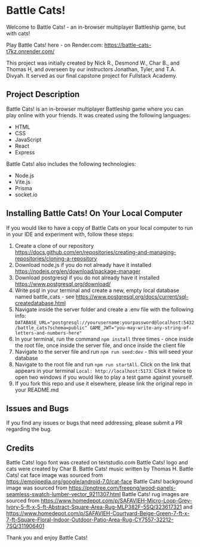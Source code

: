 # Battle Cats!
Welcome to Battle Cats! - an in-browser multiplayer Battleship game, but with cats! 

Play Battle Cats! here - on Render.com: https://battle-cats-t7kz.onrender.com/

This project was initially created by Nick R., Desmond W., Char B., and Thomas H, and overseen by our instructors Jonathan, Tyler, and T.A. Divyah. It served as our final capstone project for Fullstack Academy.

## Project Description
Battle Cats! is an in-browser multiplayer Battleship game where you can play online with your friends. It was created using the following languages:
- HTML
- CSS
- JavaScript
- React
- Express

Battle Cats! also includes the following technologies:
- Node.js
- Vite.js
- Prisma
- socket.io

## Installing Battle Cats! On Your Local Computer
If you would like to have a copy of Battle Cats on your local computer to run in your IDE and experiment with, follow these steps:
1. Create a clone of our repository https://docs.github.com/en/repositories/creating-and-managing-repositories/cloning-a-repository
2. Download node.js if you do not already have it installed https://nodejs.org/en/download/package-manager
3. Download postgresql if you do not already have it installed https://www.postgresql.org/download/
4. Write psql in your terminal and create a new, empty local database named battle_cats - see https://www.postgresql.org/docs/current/sql-createdatabase.html
5. Navigate inside the server folder and create a .env file with the following info: ```DATABASE_URL="postgresql://yourusername:yourpassword@localhost:5432/battle_cats?schema=public" GAME_JWT="you-may-write-any-string-of-letters-and-numbers-here"```
6. In your terminal, run the command ```npm install``` three times - once inside the root file, once inside the server file, and once inside the client file
7. Navigate to the server file and run ```npm run seed:dev``` - this will seed your database
8. Navigate to the root file and run ```npm run startAll```. Click on the link that appears in your terminal ```Local: http://localhost:5173```. Click it twice to open two windows if you would like to play a test game against yourself.
9. If you fork this repo and use it elsewhere, please link the original repo in your README.md

## Issues and Bugs
If you find any issues or bugs that need addressing, please submit a PR regarding the bug.

## Credits
Battle Cats! logo font was created on textstudio.com
Battle Cats! logo and cats were created by Char B.
Battle Cats! music written by Thomas H.
Battle Cats! cat face image was sourced from https://emojipedia.org/google/android-7.0/cat-face 
Battle Cats! background image was sourced from https://pngtree.com/freepng/wood-panels-seamless-swatch-lumber-vector_9211307.html
Battle Cats! rug images are sourced from https://www.homedepot.com/p/SAFAVIEH-Micro-Loop-Grey-Ivory-5-ft-x-5-ft-Abstract-Square-Area-Rug-MLP382F-5SQ/323617321 and https://www.homedepot.com/p/SAFAVIEH-Courtyard-Beige-Green-7-ft-x-7-ft-Square-Floral-Indoor-Outdoor-Patio-Area-Rug-CY7557-32212-7SQ/311906401 

Thank you and enjoy Battle Cats!
